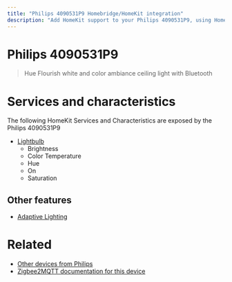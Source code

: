 ```yaml
---
title: "Philips 4090531P9 Homebridge/HomeKit integration"
description: "Add HomeKit support to your Philips 4090531P9, using Homebridge, Zigbee2MQTT and homebridge-z2m."
---
```

<!---
This file has been GENERATED using src/docgen/docgen.ts
DO NOT EDIT THIS FILE MANUALLY!
-->
# Philips 4090531P9
> Hue Flourish white and color ambiance ceiling light with Bluetooth


# Services and characteristics
The following HomeKit Services and Characteristics are exposed by
the Philips 4090531P9

* [Lightbulb](../../light.md)
  * Brightness
  * Color Temperature
  * Hue
  * On
  * Saturation

## Other features
* [Adaptive Lighting](../../light.md)

# Related
* [Other devices from Philips](../index.md#philips)
* [Zigbee2MQTT documentation for this device](https://www.zigbee2mqtt.io/devices/4090531P9.html)